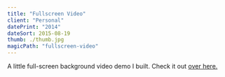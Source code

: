 ```yaml
---
title: "Fullscreen Video"
client: "Personal"
datePrint: "2014"
dateSort: 2015-08-19
thumb: ./thumb.jpg
magicPath: "fullscreen-video"
---
```


A little full-screen background video demo I built. Check it out [over here.](http://full-screen-video-thing.surge.sh/)
